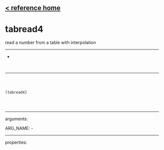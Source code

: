 [< reference home](index.html)
---

# tabread4


read a number from a table with interpolation

---

-
<br>


---


```



[tabread4]


            
```

---
arguments:

ARG_NAME: -<br>

---
properties:


